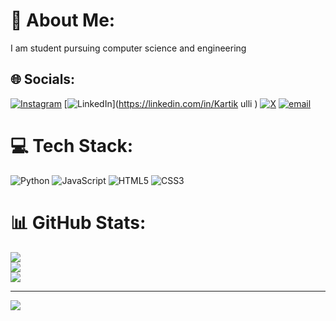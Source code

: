 # 💫 About Me:
I am student pursuing computer science and engineering


## 🌐 Socials:
[![Instagram](https://img.shields.io/badge/Instagram-%23E4405F.svg?logo=Instagram&logoColor=white)](https://instagram.com/Kartik_sagar_07) [![LinkedIn](https://img.shields.io/badge/LinkedIn-%230077B5.svg?logo=linkedin&logoColor=white)](https://linkedin.com/in/Kartik ulli ) [![X](https://img.shields.io/badge/X-black.svg?logo=X&logoColor=white)](https://x.com/Kartikulli) [![email](https://img.shields.io/badge/Email-D14836?logo=gmail&logoColor=white)](mailto:kartiksagar20070807@gmail.com) 

# 💻 Tech Stack:
![Python](https://img.shields.io/badge/python-3670A0?style=flat-square&logo=python&logoColor=ffdd54) ![JavaScript](https://img.shields.io/badge/javascript-%23323330.svg?style=flat-square&logo=javascript&logoColor=%23F7DF1E) ![HTML5](https://img.shields.io/badge/html5-%23E34F26.svg?style=flat-square&logo=html5&logoColor=white) ![CSS3](https://img.shields.io/badge/css3-%231572B6.svg?style=flat-square&logo=css3&logoColor=white)
# 📊 GitHub Stats:
![](https://github-readme-stats.vercel.app/api?username=Kartik-ulli&theme=tokyonight&hide_border=false&include_all_commits=false&count_private=false)<br/>
![](https://nirzak-streak-stats.vercel.app/?user=Kartik-ulli&theme=tokyonight&hide_border=false)<br/>
![](https://github-readme-stats.vercel.app/api/top-langs/?username=Kartik-ulli&theme=tokyonight&hide_border=false&include_all_commits=false&count_private=false&layout=compact)

---
[![](https://visitcount.itsvg.in/api?id=Kartik-ulli&icon=0&color=0)](https://visitcount.itsvg.in)

<!-- Proudly created with GPRM ( https://gprm.itsvg.in ) -->
